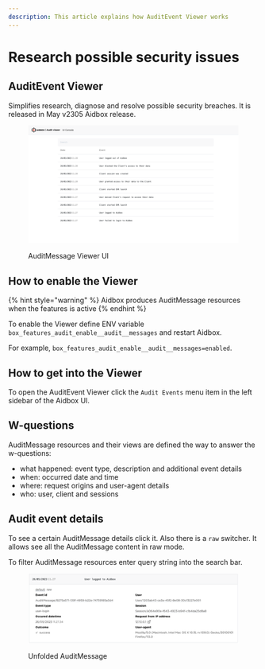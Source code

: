 ```yaml
---
description: This article explains how AuditEvent Viewer works
---
```


# Research possible security issues

## AuditEvent Viewer

Simplifies research, diagnose and resolve possible security breaches. It is released in May v2305 Aidbox release.



<div data-full-width="false">

<figure><img src="../../../.gitbook/assets/audit-event-viewer-ui.png" alt=""><figcaption><p>AuditMessage Viewer UI</p></figcaption></figure>

</div>

## How to enable the Viewer

{% hint style="warning" %}
Aidbox produces AuditMessage resources when the features is active
{% endhint %}

To enable the Viewer define ENV variable `box_features_audit_enable__audit__messages` and restart Aidbox.

For example, `box_features_audit_enable__audit__messages=enabled`.

## How to get into the Viewer

To open the AuditEvent Viewer click the `Audit Events` menu item in the left sidebar of the Aidbox UI.

## W-questions

AuditMessage resources and their views are defined the way to answer the w-questions:

* what happened: event type, description and additional event details
* when: occurred date and time
* where: request origins and user-agent details
* who: user, client and sessions

## Audit event details

To see a certain AuditMessage details click it. Also there is a `raw` switcher. It allows see all the AuditMessage content in raw mode.

To filter AuditMessage resources enter query string into the search bar.

<figure><img src="../../../.gitbook/assets/audit-event-unfolded.png" alt=""><figcaption><p>Unfolded AuditMessage</p></figcaption></figure>

